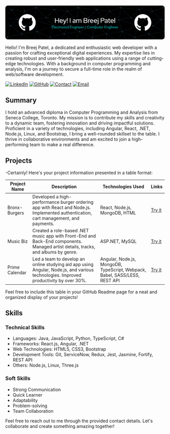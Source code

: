 
![My Banner](https://github.com/breejsgithub/breejsgithub/blob/main/banner.png)


Hello! I'm Breej Patel, a dedicated and enthusiastic web developer with a passion for crafting exceptional digital experiences. My expertise lies in creating robust and user-friendly web applications using a range of cutting-edge technologies. With a background in computer programming and analysis, I'm on a journey to secure a full-time role in the realm of web/software development. 

[![LinkedIn](https://img.shields.io/badge/LinkedIn-Connect-blue)](https://www.linkedin.com/in/breej-patel-153640254/)
[![GitHub](https://img.shields.io/badge/GitHub-Check%20Out%20My%20Repos-orange)](https://github.com/breejsgithub)
[![Contact](https://img.shields.io/badge/Contact-Reach%20Out%20to%20Me-red)](tel:+16475646971)
[![Email](https://img.shields.io/badge/Email-Send%20Me%20an%20Email-yellow)](mailto:breejptlofficial@gmail.com)


## Summary

I hold an advanced diploma in Computer Programming and Analysis from Seneca College, Toronto. My mission is to contribute my skills and creativity to a dynamic team, fostering innovation and driving impactful solutions. Proficient in a variety of technologies, including Angular, React, .NET, Node.js, Linux, and Bootstrap, I bring a well-rounded skillset to the table. I thrive in collaborative environments and am excited to join a high-performing team to make a real difference.


## Projects

-Certainly! Here's your project information presented in a table format:

| Project Name          | Description                                                                                             | Technologies Used                                                        | Links                                           |
|-----------------------|---------------------------------------------------------------------------------------------------------|--------------------------------------------------------------------------|-------------------------------------------------|
| Bronx-Burgers         | Developed a high-performance burger ordering app with React and Node.js. Implemented authentication, cart management, and payments. | React, Node.js, MongoDB, HTML                                           | [Try it](https://github.com/breejsgithub/breejsgithub-capstone-SEMET-project/blob/d4207323734df6359597043df14d9669936f906f/Project%20code/) |
| Music Biz             | Created a role-based .NET music app with Front-End and Back-End components. Managed artist details, tracks, and albums by genre.      | ASP.NET, MySQL                                                           | [Try it](muhammadahsan01-001-site1.dtempurl.com/) |
| Prime Calendar        | Led a team to develop an online studying aid app using Angular, Node.js, and various technologies. Improved productivity by over 30%.   | Angular, Node.js, MongoDB, TypeScript, Webpack, Babel, SASS/LESS, REST API | [Try it](fascinating-meringue-45e4dd.netlify.app/) |

Feel free to include this table in your GitHub Readme page for a neat and organized display of your projects!

## Skills

### Technical Skills

- Languages: Java, JavaScript, Python, TypeScript, C#
- Frameworks: React.js, Angular, .NET
- Web Technologies: HTML5, CSS3, Bootstrap
- Development Tools: Git, ServiceNow, Redux, Jest, Jasmine, Fortify, REST API
- Others: Node.js, Linux, Three.js

### Soft Skills

- Strong Communication
- Quick Learner
- Adaptability
- Problem-solving
- Team Collaboration

Feel free to reach out to me through the provided contact details. Let's collaborate and create something amazing together!
